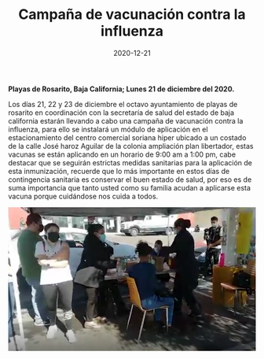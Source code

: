 ﻿---
layout: blog
title:  "Campaña de vacunación contra la influenza"
date:   2020-12-21
categories: rosarito
permalink: /:categories/:title:output_ext
image: /img/logos/2020-12-21-campana-de.png
alt: "Campaña de vacunación contra la influenza"
autor: 
---


**Playas de Rosarito, Baja California; Lunes 21 de diciembre del 2020.**

Los días 21, 22 y 23 de diciembre el octavo ayuntamiento  de playas de rosarito en coordinación con la secretaría de salud del estado de baja california estarán llevando a cabo una campaña de vacunación contra la influenza, para ello se instalará un módulo de aplicación en el estacionamiento del centro comercial soriana hiper ubicado a un costado de la calle José haroz Aguilar de la colonia ampliación plan libertador, estas vacunas se están aplicando en un horario de 9:00 am a 1:00 pm, cabe destacar que se seguirán estrictas medidas sanitarias para la aplicación de esta inmunización, recuerde que lo más importante en estos días de contingencia sanitaria es conservar el buen estado de salud,  por eso es de suma importancia que tanto usted como su familia acudan a aplicarse esta vacuna porque cuidándose nos cuida a todos.

<div id="carouselExampleSlidesOnly" class="carousel slide" data-ride="carousel">
  <div class="carousel-inner">
    <div class="carousel-item active">
       <img class="d-block w-100" src="/img/cnr/2020-12-21-campana-de.png" loading="lazy"  alt="Campaña de vacunación contra la influenza">
    </div>
  </div>
</div>